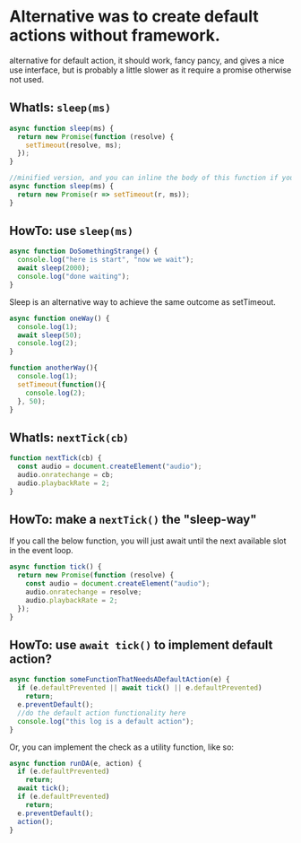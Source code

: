 # Alternative was to create default actions without framework.

alternative for default action, it should work, fancy pancy, and gives a nice use interface, but is probably a little slower as it require a promise otherwise not used.

## WhatIs: `sleep(ms)`

```javascript
async function sleep(ms) {
  return new Promise(function (resolve) {
    setTimeout(resolve, ms);
  });
}

//minified version, and you can inline the body of this function if you would like/are comfortable reading it.
async function sleep(ms) {
  return new Promise(r => setTimeout(r, ms));
}
```

## HowTo: use `sleep(ms)`

```javascript
async function DoSomethingStrange() {
  console.log("here is start", "now we wait");
  await sleep(2000);
  console.log("done waiting");
}
```

Sleep is an alternative way to achieve the same outcome as setTimeout.

```javascript
async function oneWay() {
  console.log(1);
  await sleep(50);
  console.log(2);
}

function anotherWay(){
  console.log(1);
  setTimeout(function(){
    console.log(2);
  }, 50);
}
```


## WhatIs: `nextTick(cb)`

```javascript
function nextTick(cb) {
  const audio = document.createElement("audio");
  audio.onratechange = cb;
  audio.playbackRate = 2;
}
```

## HowTo: make a `nextTick()` the "sleep-way"

If you call the below function, you will just await until the next available slot in the event loop.

```javascript
async function tick() {
  return new Promise(function (resolve) {
    const audio = document.createElement("audio");
    audio.onratechange = resolve;
    audio.playbackRate = 2;
  });
}
```

## HowTo: use `await tick()` to implement default action?

```javascript
async function someFunctionThatNeedsADefaultAction(e) {
  if (e.defaultPrevented || await tick() || e.defaultPrevented)
    return;
  e.preventDefault();
  //do the default action functionality here
  console.log("this log is a default action");
}
```

Or, you can implement the check as a utility function, like so:

```javascript
async function runDA(e, action) {
  if (e.defaultPrevented)
    return;
  await tick();
  if (e.defaultPrevented)
    return;
  e.preventDefault();
  action();
}
```
